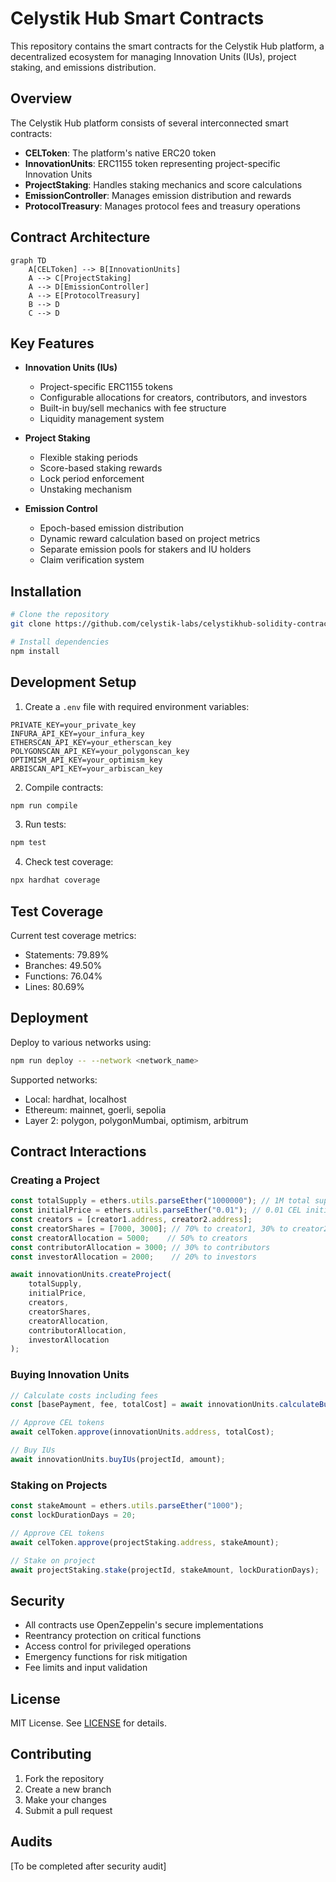# Celystik Hub Smart Contracts

This repository contains the smart contracts for the Celystik Hub platform, a decentralized ecosystem for managing Innovation Units (IUs), project staking, and emissions distribution.

## Overview

The Celystik Hub platform consists of several interconnected smart contracts:

- **CELToken**: The platform's native ERC20 token
- **InnovationUnits**: ERC1155 token representing project-specific Innovation Units
- **ProjectStaking**: Handles staking mechanics and score calculations
- **EmissionController**: Manages emission distribution and rewards
- **ProtocolTreasury**: Manages protocol fees and treasury operations

## Contract Architecture

```mermaid
graph TD
    A[CELToken] --> B[InnovationUnits]
    A --> C[ProjectStaking]
    A --> D[EmissionController]
    A --> E[ProtocolTreasury]
    B --> D
    C --> D
```

## Key Features

- **Innovation Units (IUs)**
  - Project-specific ERC1155 tokens
  - Configurable allocations for creators, contributors, and investors
  - Built-in buy/sell mechanics with fee structure
  - Liquidity management system

- **Project Staking**
  - Flexible staking periods
  - Score-based staking rewards
  - Lock period enforcement
  - Unstaking mechanism

- **Emission Control**
  - Epoch-based emission distribution
  - Dynamic reward calculation based on project metrics
  - Separate emission pools for stakers and IU holders
  - Claim verification system

## Installation

```bash
# Clone the repository
git clone https://github.com/celystik-labs/celystikhub-solidity-contracts.git

# Install dependencies
npm install
```

## Development Setup

1. Create a `.env` file with required environment variables:
```env
PRIVATE_KEY=your_private_key
INFURA_API_KEY=your_infura_key
ETHERSCAN_API_KEY=your_etherscan_key
POLYGONSCAN_API_KEY=your_polygonscan_key
OPTIMISM_API_KEY=your_optimism_key
ARBISCAN_API_KEY=your_arbiscan_key
```

2. Compile contracts:
```bash
npm run compile
```

3. Run tests:
```bash
npm test
```

4. Check test coverage:
```bash
npx hardhat coverage
```

## Test Coverage

Current test coverage metrics:
- Statements: 79.89%
- Branches: 49.50%
- Functions: 76.04%
- Lines: 80.69%

## Deployment

Deploy to various networks using:
```bash
npm run deploy -- --network <network_name>
```

Supported networks:
- Local: hardhat, localhost
- Ethereum: mainnet, goerli, sepolia
- Layer 2: polygon, polygonMumbai, optimism, arbitrum

## Contract Interactions

### Creating a Project

```javascript
const totalSupply = ethers.utils.parseEther("1000000"); // 1M total supply
const initialPrice = ethers.utils.parseEther("0.01"); // 0.01 CEL initial price
const creators = [creator1.address, creator2.address];
const creatorShares = [7000, 3000]; // 70% to creator1, 30% to creator2
const creatorAllocation = 5000;    // 50% to creators
const contributorAllocation = 3000; // 30% to contributors
const investorAllocation = 2000;    // 20% to investors

await innovationUnits.createProject(
    totalSupply,
    initialPrice,
    creators,
    creatorShares,
    creatorAllocation,
    contributorAllocation,
    investorAllocation
);
```

### Buying Innovation Units

```javascript
// Calculate costs including fees
const [basePayment, fee, totalCost] = await innovationUnits.calculateBuyingCost(projectId, amount);

// Approve CEL tokens
await celToken.approve(innovationUnits.address, totalCost);

// Buy IUs
await innovationUnits.buyIUs(projectId, amount);
```

### Staking on Projects

```javascript
const stakeAmount = ethers.utils.parseEther("1000");
const lockDurationDays = 20;

// Approve CEL tokens
await celToken.approve(projectStaking.address, stakeAmount);

// Stake on project
await projectStaking.stake(projectId, stakeAmount, lockDurationDays);
```

## Security

- All contracts use OpenZeppelin's secure implementations
- Reentrancy protection on critical functions
- Access control for privileged operations
- Emergency functions for risk mitigation
- Fee limits and input validation

## License

MIT License. See [LICENSE](LICENSE) for details.

## Contributing

1. Fork the repository
2. Create a new branch
3. Make your changes
4. Submit a pull request

## Audits

[To be completed after security audit] 